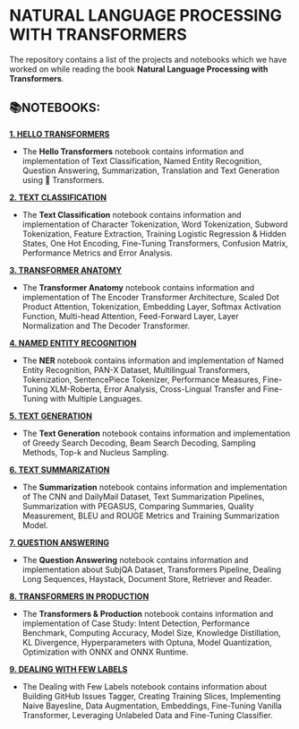 # **NATURAL LANGUAGE PROCESSING WITH TRANSFORMERS**

The repository contains a list of the projects and notebooks which we have worked on while reading the book **Natural Language Processing with Transformers**.


## **📚NOTEBOOKS:**

[**1. HELLO TRANSFORMERS**](https://github.com/ThinamXx/Transformers_NLP/tree/main/02.%20NLP%20with%20Transformers/01.%20Hello%20Transformers)
- The **Hello Transformers** notebook contains information and implementation of Text Classification, Named Entity Recognition, Question Answering, Summarization, Translation and Text Generation using 🤗 Transformers.

[**2. TEXT CLASSIFICATION**](https://github.com/ThinamXx/Transformers_NLP/tree/main/02.%20NLP%20with%20Transformers/02.%20Text%20Classification)
- The **Text Classification** notebook contains information and implementation of Character Tokenization, Word Tokenization, Subword Tokenization, Feature Extraction, Training Logistic Regression & Hidden States, One Hot Encoding, Fine-Tuning Transformers, Confusion Matrix, Performance Metrics and Error Analysis.

[**3. TRANSFORMER ANATOMY**](https://github.com/ThinamXx/Transformers_NLP/tree/main/02.%20NLP%20with%20Transformers/03.%20Transformer%20Anatomy)
- The **Transformer Anatomy** notebook contains information and implementation of The Encoder Transformer Architecture, Scaled Dot Product Attention, Tokenization, Embedding Layer, Softmax Activation Function, Multi-head Attention, Feed-Forward Layer, Layer Normalization and The Decoder Transformer.

[**4. NAMED ENTITY RECOGNITION**](https://github.com/ThinamXx/Transformers_NLP/tree/main/02.%20NLP%20with%20Transformers/04.%20Named%20Entity%20Recognition)
- The **NER** notebook contains information and implementation of Named Entity Recognition, PAN-X Dataset, Multilingual Transformers, Tokenization, SentencePiece Tokenizer, Performance Measures, Fine-Tuning XLM-Roberta, Error Analysis, Cross-Lingual Transfer and Fine-Tuning with Multiple Languages.

[**5. TEXT GENERATION**](https://github.com/ThinamXx/Transformers_NLP/tree/main/02.%20NLP%20with%20Transformers/05.%20Text%20Generation)
- The **Text Generation** notebook contains information and implementation of Greedy Search Decoding, Beam Search Decoding, Sampling Methods, Top-k and Nucleus Sampling.

[**6. TEXT SUMMARIZATION**](https://github.com/ThinamXx/Transformers_NLP/tree/main/02.%20NLP%20with%20Transformers/06.%20Summarization)
- The **Summarization** notebook contains information and implementation of The CNN and DailyMail Dataset, Text Summarization Pipelines, Summarization with PEGASUS, Comparing Summaries, Quality Measurement, BLEU and ROUGE Metrics and Training Summarization Model.

[**7. QUESTION ANSWERING**](https://github.com/ThinamXx/Transformers_NLP/tree/main/02.%20NLP%20with%20Transformers/07.%20Question%20Answering)
- The **Question Answering** notebook contains information and implementation about SubjQA Dataset, Transformers Pipeline, Dealing Long Sequences, Haystack, Document Store, Retriever and Reader.

[**8. TRANSFORMERS IN PRODUCTION**](https://github.com/ThinamXx/Transformers_NLP/tree/main/02.%20NLP%20with%20Transformers/08.%20Transformers%20in%20Production)
- The **Transformers & Production** notebook contains information and implementation of Case Study: Intent Detection, Performance Benchmark, Computing Accuracy, Model Size, Knowledge Distillation, KL Divergence, Hyperparameters with Optuna, Model Quantization, Optimization with ONNX and ONNX Runtime.

[**9. DEALING WITH FEW LABELS**](https://github.com/ThinamXx/Transformers_NLP/tree/main/02.%20NLP%20with%20Transformers/09.%20Dealing%20with%20Labels) 
- The Dealing with Few Labels notebook contains information about Building GitHub Issues Tagger, Creating Training Slices, Implementing Naive Bayesline, Data Augmentation, Embeddings, Fine-Tuning Vanilla Transformer, Leveraging Unlabeled Data and Fine-Tuning Classifier.
